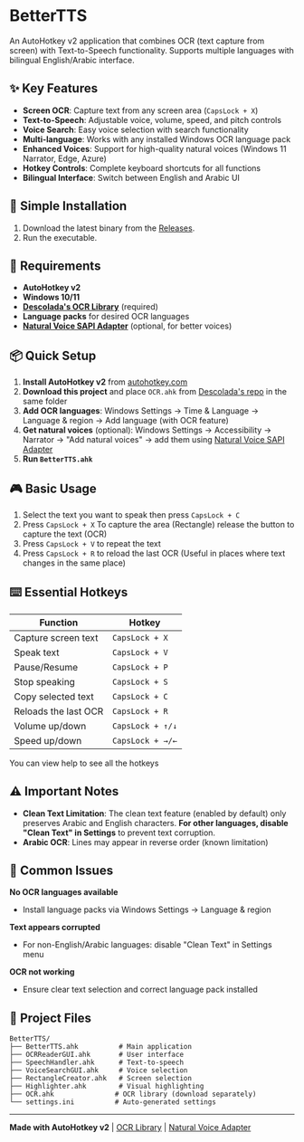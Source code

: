 # BetterTTS

An AutoHotkey v2 application that combines OCR (text capture from screen) with Text-to-Speech functionality. Supports multiple languages with bilingual English/Arabic interface.

## ✨ Key Features

- **Screen OCR**: Capture text from any screen area (`CapsLock + X`)
- **Text-to-Speech**: Adjustable voice, volume, speed, and pitch controls
- **Voice Search**: Easy voice selection with search functionality
- **Multi-language**: Works with any installed Windows OCR language pack
- **Enhanced Voices**: Support for high-quality natural voices (Windows 11 Narrator, Edge, Azure)
- **Hotkey Controls**: Complete keyboard shortcuts for all functions
- **Bilingual Interface**: Switch between English and Arabic UI

## 🔧 Simple Installation

1. Download the latest binary from the [Releases](../../releases).
2. Run the executable.

## 🔧 Requirements

- **AutoHotkey v2**
- **Windows 10/11**
- **[Descolada's OCR Library](https://github.com/Descolada/OCR/)** (required)
- **Language packs** for desired OCR languages
- **[Natural Voice SAPI Adapter](https://github.com/gexgd0419/NaturalVoiceSAPIAdapter)** (optional, for better voices)

## 📦 Quick Setup

1. **Install AutoHotkey v2** from [autohotkey.com](https://www.autohotkey.com/)
2. **Download this project** and place `OCR.ahk` from [Descolada's repo](https://github.com/Descolada/OCR/) in the same folder
3. **Add OCR languages**: Windows Settings → Time & Language → Language & region → Add language (with OCR feature)
4. **Get natural voices** (optional): Windows Settings → Accessibility → Narrator → "Add natural voices" -> add them using [Natural Voice SAPI Adapter](https://github.com/gexgd0419/NaturalVoiceSAPIAdapter)
5. **Run `BetterTTS.ahk`**

## 🎮 Basic Usage

1. Select the text you want to speak then press `CapsLock + C`
2. Press `CapsLock + X` To capture the area (Rectangle) release the button to capture the text (OCR)
3. Press `CapsLock + V` to repeat the text
4. Press `CapsLock + R` to reload the last OCR (Useful in places where text changes in the same place)


## ⌨️ Essential Hotkeys

| Function | Hotkey |
|----------|--------|
| Capture screen text | `CapsLock + X` |
| Speak text | `CapsLock + V` |
| Pause/Resume | `CapsLock + P` |
| Stop speaking | `CapsLock + S` |
| Copy selected text | `CapsLock + C` |
| Reloads the last OCR | `CapsLock + R` |
| Volume up/down | `CapsLock + ↑/↓` |
| Speed up/down | `CapsLock + →/←` |

You can view help to see all the hotkeys

## ⚠️ Important Notes

- **Clean Text Limitation**: The clean text feature (enabled by default) only preserves Arabic and English characters. **For other languages, disable "Clean Text" in Settings** to prevent text corruption.
- **Arabic OCR**: Lines may appear in reverse order (known limitation)


## 🔧 Common Issues

**No OCR languages available**
- Install language packs via Windows Settings → Language & region

**Text appears corrupted**
- For non-English/Arabic languages: disable "Clean Text" in Settings menu

**OCR not working**
- Ensure clear text selection and correct language pack installed

## 📁 Project Files

```
BetterTTS/
├── BetterTTS.ahk          # Main application
├── OCRReaderGUI.ahk       # User interface
├── SpeechHandler.ahk      # Text-to-speech
├── VoiceSearchGUI.ahk     # Voice selection
├── RectangleCreator.ahk   # Screen selection
├── Highlighter.ahk        # Visual highlighting
├── OCR.ahk               # OCR library (download separately)
└── settings.ini          # Auto-generated settings
```

---

**Made with AutoHotkey v2** | [OCR Library](https://github.com/Descolada/OCR/) | [Natural Voice Adapter](https://github.com/gexgd0419/NaturalVoiceSAPIAdapter)
